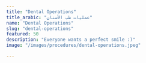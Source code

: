 ```yaml
---
title: "Dental Operations"
title_arabic: "عمليات طب الأسنان"
name: "Dental Operations"
slug: "dental-operations"
featured: 50
description: "Everyone wants a perfect smile :)"
image: "/images/procedures/dental-operations.jpeg"

---
```

